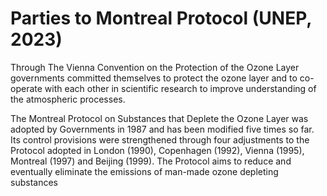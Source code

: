 # Parties to Montreal Protocol (UNEP, 2023)

Through The Vienna Convention on the Protection of the Ozone Layer governments committed themselves to protect the ozone layer and to co-operate with each other in scientific research to improve understanding of the atmospheric processes.

The Montreal Protocol on Substances that Deplete the Ozone Layer was adopted by Governments in 1987 and has been modified five times so far. Its control provisions were strengthened through four adjustments to the Protocol adopted in London (1990), Copenhagen (1992), Vienna (1995), Montreal (1997) and Beijing (1999). The Protocol aims to reduce and eventually eliminate the emissions of man-made ozone depleting substances